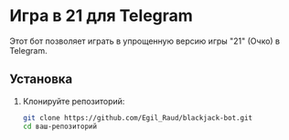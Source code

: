 # Игра в 21 для Telegram

Этот бот позволяет играть в упрощенную версию игры "21" (Очко) в Telegram.

## Установка

1. Клонируйте репозиторий:
   ```bash
   git clone https://github.com/Egil_Raud/blackjack-bot.git
   cd ваш-репозиторий
